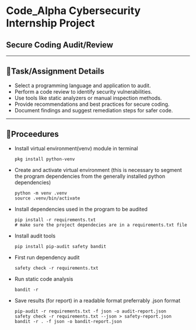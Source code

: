 # Code_Alpha Cybersecurity Internship Project
## Secure Coding Audit/Review

---

## 📌Task/Assignment Details
- Select a programming language and application to audit.
- Perform a code review to identify security vulnerabilities.
- Use tools like static analyzers or manual inspection methods.
- Provide recommendations and best practices for secure coding.
- Document findings and suggest remediation steps for safer code.

---

## 📌Proceedures
- Install virtual environment(venv) module in terminal
  ```
  pkg install python-venv
  ```
- Create and activate virtual environment (this is necessary to segment the program dependencies from the generally installed python dependencies)
  ```
  python -m venv .venv
  source .venv/bin/activate
  ```
- Install dependencies used in the program to be audited
   ```
   pip install -r requirements.txt
   # make sure the project dependecies are in a requirements.txt file
   ```
  
- Install audit tools
  ```
  pip install pip-audit safety bandit
  ```
- First run dependency audit
  ```
  safety check -r requirements.txt
  ```
- Run static code analysis
  ```
  bandit -r
  ```
- Save results (for report) in a readable format preferrably .json format
  ```
  pip-audit -r requirements.txt -f json -o audit-report.json
  safety check -r requirements.txt --json > safety-report.json
  bandit -r . -f json -o bandit-report.json
  ```
  

